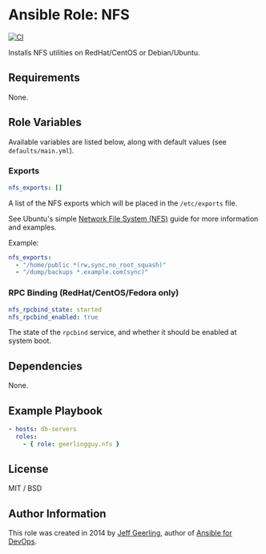 # Ansible Role: NFS

[![CI](https://github.com/geerlingguy/ansible-role-nfs/workflows/CI/badge.svg?event=push)](https://github.com/geerlingguy/ansible-role-nfs/actions?query=workflow%3ACI)

Installs NFS utilities on RedHat/CentOS or Debian/Ubuntu.

## Requirements

None.

## Role Variables

Available variables are listed below, along with default values (see `defaults/main.yml`).

### Exports

```yaml
nfs_exports: []
```

A list of the NFS exports which will be placed in the `/etc/exports` file. 

See Ubuntu's simple [Network File System (NFS)](https://ubuntu.com/server/docs/service-nfs) guide for more information and examples. 

Example:

```yaml
nfs_exports:
  - "/home/public *(rw,sync,no_root_squash)"
  - "/dump/backups *.example.com(sync)"
```

### RPC Binding (RedHat/CentOS/Fedora only) 

```yaml
nfs_rpcbind_state: started
nfs_rpcbind_enabled: true
```

The state of the `rpcbind` service, and whether it should be enabled at system boot.

## Dependencies

None.

## Example Playbook

```yaml
- hosts: db-servers
  roles:
    - { role: geerlingguy.nfs }
```

## License

MIT / BSD

## Author Information

This role was created in 2014 by [Jeff Geerling](https://www.jeffgeerling.com/), author of [Ansible for DevOps](https://www.ansiblefordevops.com/).
